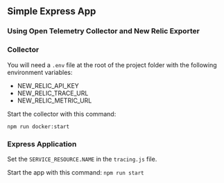 ## Simple Express App
### Using Open Telemetry Collector and New Relic Exporter


### Collector
You will need a `.env` file at the root of the project folder with the following environment variables:
* NEW_RELIC_API_KEY
* NEW_RELIC_TRACE_URL
* NEW_RELIC_METRIC_URL

Start the collector with this command:

`npm run docker:start`


### Express Application
Set the `SERVICE_RESOURCE.NAME` in the `tracing.js` file.

Start the app with this command:
`npm run start`
